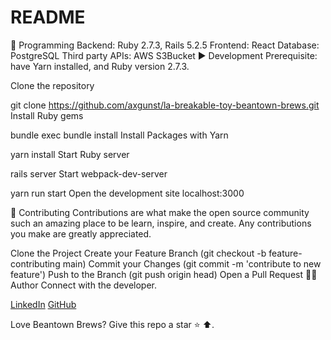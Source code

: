 # README

🚀 Programming
Backend: Ruby 2.7.3, Rails 5.2.5
Frontend: React
Database: PostgreSQL
Third party APIs: AWS S3Bucket 
▶️ Development
Prerequisite: have Yarn installed, and Ruby version 2.7.3.

Clone the repository

git clone https://github.com/axgunst/la-breakable-toy-beantown-brews.git
Install Ruby gems

bundle exec bundle install
Install Packages with Yarn

yarn install
Start Ruby server

rails server
Start webpack-dev-server

yarn run start
Open the development site localhost:3000

🤝 Contributing
Contributions are what make the open source community such an amazing place to be learn, inspire, and create. Any contributions you make are greatly appreciated.

Clone the Project
Create your Feature Branch (git checkout -b feature-contributing main)
Commit your Changes (git commit -m 'contribute to new feature')
Push to the Branch (git push origin head)
Open a Pull Request
👨‍💻 Author
Connect with the developer.


<a href="https://www.linkedin.com/in/anna-gunst/">LinkedIn</a>
<a href="https://github.com/axgunst">GitHub</a>

Love Beantown Brews? Give this repo a star ⭐ ⬆️.



